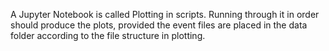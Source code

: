 A Jupyter Notebook is called Plotting in scripts. Running through it in order should produce the plots, provided the event files are placed in the data folder according to the file structure in plotting.